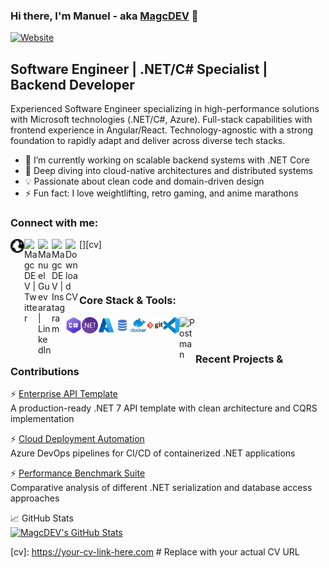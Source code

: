 ### Hi there, I'm Manuel - aka [MagcDEV][website] 👋

[![Website](https://img.shields.io/website?label=MagcDEV.com&style=for-the-badge&url=https://magcdev.github.io/Magcdev.DigitalGarden/)](https://magcdev.github.io/Magcdev.DigitalGarden/)

## Software Engineer | .NET/C# Specialist | Backend Developer

Experienced Software Engineer specializing in high-performance solutions with Microsoft technologies (.NET/C#, Azure). Full-stack capabilities with frontend experience in Angular/React. Technology-agnostic with a strong foundation to rapidly adapt and deliver across diverse tech stacks.

- 🔭 I’m currently working on scalable backend systems with .NET Core
- 🌱 Deep diving into cloud-native architectures and distributed systems
- 💡 Passionate about clean code and domain-driven design
- ⚡ Fun fact: I love weightlifting, retro gaming, and anime marathons

### Connect with me:

[<img align="left" alt="MagcDEV" width="22px" src="https://raw.githubusercontent.com/iconic/open-iconic/master/svg/globe.svg" />][website]
[<img align="left" alt="MagcDEV | Twitter" width="22px" src="https://cdn.jsdelivr.net/npm/simple-icons@v3/icons/twitter.svg" />][twitter]
[<img align="left" alt="Manuel Guevara | LinkedIn" width="22px" src="https://cdn.jsdelivr.net/npm/simple-icons@v3/icons/linkedin.svg" />][linkedin]
[<img align="left" alt="MagcDEV | Instagram" width="22px" src="https://cdn.jsdelivr.net/npm/simple-icons@v3/icons/instagram.svg" />][instagram]
[<img align="left" alt="Download CV" width="22px" src="https://cdn.jsdelivr.net/npm/simple-icons@v3/icons/pdf.svg" />][cv]

<br />
<br />

### Core Stack & Tools:

[<img align="left" alt="C#" width="26px" src="https://raw.githubusercontent.com/github/explore/80688e429a7d4ef2fca1e82350fe8e3517d3494d/topics/csharp/csharp.png" />][website]
[<img align="left" alt=".NET" width="26px" src="https://raw.githubusercontent.com/github/explore/93d8a67084f94b2a444e510199a6e7622e5b09a3/topics/dotnet/dotnet.png" />][website]
[<img align="left" alt="Azure" width="26px" src="https://raw.githubusercontent.com/github/explore/80688e429a7d4ef2fca1e82350fe8e3517d3494d/topics/azure/azure.png" />][website]
[<img align="left" alt="SQL Server" width="26px" src="https://raw.githubusercontent.com/github/explore/80688e429a7d4ef2fca1e82350fe8e3517d3494d/topics/sql/sql.png" />][website]
[<img align="left" alt="Docker" width="26px" src="https://raw.githubusercontent.com/github/explore/80688e429a7d4ef2fca1e82350fe8e3517d3494d/topics/docker/docker.png" />][website]
[<img align="left" alt="Git" width="26px" src="https://raw.githubusercontent.com/github/explore/80688e429a7d4ef2fca1e82350fe8e3517d3494d/topics/git/git.png" />][website]
[<img align="left" alt="Visual Studio" width="26px" src="https://raw.githubusercontent.com/github/explore/80688e429a7d4ef2fca1e82350fe8e3517d3494d/topics/visual-studio-code/visual-studio-code.png" />][website]
[<img align="left" alt="Postman" width="26px" src="https://www.vectorlogo.zone/logos/getpostman/getpostman-icon.svg" />][website]

<br />
<br />

### Recent Projects & Contributions

⚡ [Enterprise API Template](https://github.com/magcdev/dotnet-core-api-template)  
A production-ready .NET 7 API template with clean architecture and CQRS implementation

⚡ [Cloud Deployment Automation](https://github.com/magcdev/azure-pipelines)  
Azure DevOps pipelines for CI/CD of containerized .NET applications

⚡ [Performance Benchmark Suite](https://github.com/magcdev/dotnet-benchmarks)  
Comparative analysis of different .NET serialization and database access approaches

📈 GitHub Stats  
[![MagcDEV's GitHub Stats](https://github-readme-stats.vercel.app/api?username=magcdev&show_icons=true&theme=radical)](https://github.com/magcdev)

[website]: https://magcdev.github.io/Magcdev.DigitalGarden/
[twitter]: https://twitter.com/MagcDEV
[instagram]: https://instagram.com/magcdev
[linkedin]: https://www.linkedin.com/in/manuelaguevarac/
[cv]: https://your-cv-link-here.com # Replace with your actual CV URL
